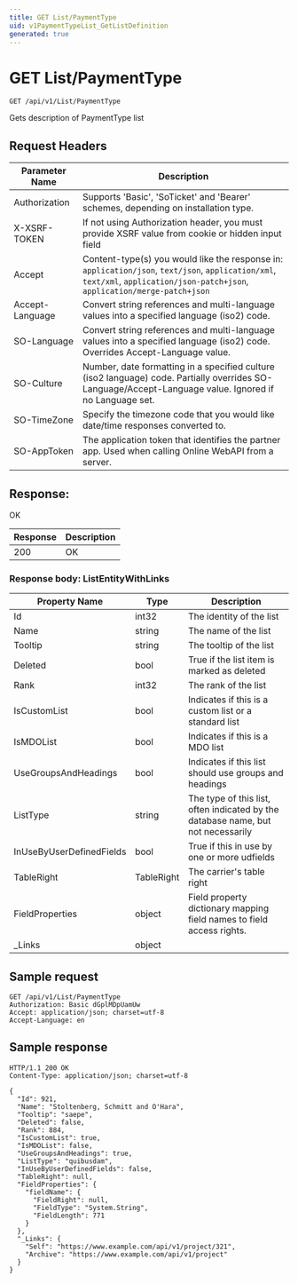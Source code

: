 ```yaml
---
title: GET List/PaymentType
uid: v1PaymentTypeList_GetListDefinition
generated: true
---
```


# GET List/PaymentType

```http
GET /api/v1/List/PaymentType
```

Gets description of PaymentType list








## Request Headers

| Parameter Name | Description |
|----------------|-------------|
| Authorization  | Supports 'Basic', 'SoTicket' and 'Bearer' schemes, depending on installation type. |
| X-XSRF-TOKEN   | If not using Authorization header, you must provide XSRF value from cookie or hidden input field |
| Accept         | Content-type(s) you would like the response in: `application/json`, `text/json`, `application/xml`, `text/xml`, `application/json-patch+json`, `application/merge-patch+json` |
| Accept-Language | Convert string references and multi-language values into a specified language (iso2) code. |
| SO-Language | Convert string references and multi-language values into a specified language (iso2) code. Overrides Accept-Language value. |
| SO-Culture | Number, date formatting in a specified culture (iso2 language) code. Partially overrides SO-Language/Accept-Language value. Ignored if no Language set. |
| SO-TimeZone | Specify the timezone code that you would like date/time responses converted to. |
| SO-AppToken | The application token that identifies the partner app. Used when calling Online WebAPI from a server. |


## Response:

OK

| Response | Description |
|----------------|-------------|
| 200 | OK |

### Response body: ListEntityWithLinks

| Property Name | Type |  Description |
|----------------|------|--------------|
| Id | int32 | The identity of the list |
| Name | string | The name of the list |
| Tooltip | string | The tooltip of the list |
| Deleted | bool | True if the list item is marked as deleted |
| Rank | int32 | The rank of the list |
| IsCustomList | bool | Indicates if this is a custom list or a standard list |
| IsMDOList | bool | Indicates if this is a MDO list |
| UseGroupsAndHeadings | bool | Indicates if this list should use groups and headings |
| ListType | string | The type of this list, often indicated by the database name, but not necessarily |
| InUseByUserDefinedFields | bool | True if this in use by one or more udfields |
| TableRight | TableRight | The carrier's table right |
| FieldProperties | object | Field property dictionary mapping field names to field access rights. |
| _Links | object |  |

## Sample request

```http!
GET /api/v1/List/PaymentType
Authorization: Basic dGplMDpUamUw
Accept: application/json; charset=utf-8
Accept-Language: en
```

## Sample response

```http_
HTTP/1.1 200 OK
Content-Type: application/json; charset=utf-8

{
  "Id": 921,
  "Name": "Stoltenberg, Schmitt and O'Hara",
  "Tooltip": "saepe",
  "Deleted": false,
  "Rank": 884,
  "IsCustomList": true,
  "IsMDOList": false,
  "UseGroupsAndHeadings": true,
  "ListType": "quibusdam",
  "InUseByUserDefinedFields": false,
  "TableRight": null,
  "FieldProperties": {
    "fieldName": {
      "FieldRight": null,
      "FieldType": "System.String",
      "FieldLength": 771
    }
  },
  "_Links": {
    "Self": "https://www.example.com/api/v1/project/321",
    "Archive": "https://www.example.com/api/v1/project"
  }
}
```